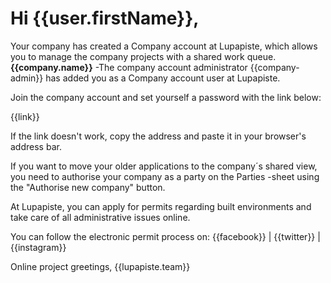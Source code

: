 # Hi {{user.firstName}},

Your company has created a Company account at Lupapiste, which allows you to manage the company projects with a shared work queue. **{{company.name}}** -The company account administrator {{company-admin}} has added you as a Company account user at Lupapiste.

Join the company account and set yourself a password with the link below:

{{link}}

If the link doesn't work, copy the address and paste it in your browser's address bar.

If you want to move your older applications to the company´s shared view, you need to authorise your company as a party on the Parties -sheet using the "Authorise new company" button.

At Lupapiste, you can apply for permits regarding built environments and take care of all administrative issues online. 

You can follow the electronic permit process on: {{facebook}} | {{twitter}} | {{instagram}}

Online project greetings,
{{lupapiste.team}}
